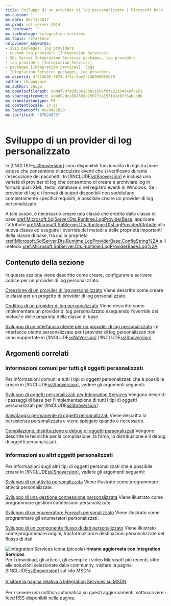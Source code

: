 ```yaml
---
title: Sviluppo di un provider di log personalizzato | Microsoft Docs
ms.custom: ''
ms.date: 06/13/2017
ms.prod: sql-server-2014
ms.reviewer: ''
ms.technology: integration-services
ms.topic: reference
helpviewer_keywords:
- SSIS packages, log providers
- custom log providers [Integration Services]
- SQL Server Integration Services packages, log providers
- log providers [Integration Services]
- packages [Integration Services], logs
- Integration Services packages, log providers
ms.assetid: 3f715b95-7074-4f5c-8ae2-246998052e78
author: chugugrace
ms.author: chugu
ms.openlocfilehash: 88d4f70fa9d50628b831b56f9fa22100648fce51
ms.sourcegitcommit: ad4d92dce894592a259721a1571b1d8736abacdb
ms.translationtype: MT
ms.contentlocale: it-IT
ms.lasthandoff: 08/04/2020
ms.locfileid: "87624873"
---
```

# <a name="developing-a-custom-log-provider"></a>Sviluppo di un provider di log personalizzato
  In [!INCLUDE[ssISnoversion](../../../includes/ssisnoversion-md.md)] sono disponibili funzionalità di registrazione estese che consentono di acquisire eventi che si verificano durante l'esecuzione dei pacchetti. In [!INCLUDE[ssISnoversion](../../../includes/ssisnoversion-md.md)] è inclusa una varietà di provider di log che consentono di creare e archiviare log in formati quali XML, testo, database o nel registro eventi di Windows. Se i provider di log e i formati di output disponibili non soddisfano completamente specifici requisiti, è possibile creare un provider di log personalizzato.

 A tale scopo, è necessario creare una classe che eredita dalla classe di base <xref:Microsoft.SqlServer.Dts.Runtime.LogProviderBase>, applicare l'attributo <xref:Microsoft.SqlServer.Dts.Runtime.DtsLogProviderAttribute> alla nuova classe ed eseguire l'override dei metodi e delle proprietà importanti della classe di base, tra cui la proprietà <xref:Microsoft.SqlServer.Dts.Runtime.LogProviderBase.ConfigString%2A> e il metodo <xref:Microsoft.SqlServer.Dts.Runtime.LogProviderBase.Log%2A>.

## <a name="in-this-section"></a>Contenuto della sezione
 In questa sezione viene descritto come creare, configurare e scrivere codice per un provider di log personalizzato.

 [Creazione di un provider di log personalizzato](creating-a-custom-log-provider.md) Viene descritto come creare le classi per un progetto di provider di log personalizzato.

 [Codifica di un provider di log personalizzato](coding-a-custom-log-provider.md) Viene descritto come implementare un provider di log personalizzato eseguendo l'override dei metodi e delle proprietà della classe di base.

 [Sviluppo di un'interfaccia utente per un provider di log personalizzato](developing-a-user-interface-for-a-custom-log-provider.md) Le interfacce utente personalizzate per i provider di log personalizzati non sono supportate in [!INCLUDE[ssNoVersion](../../../includes/ssnoversion-md.md)] [!INCLUDE[ssISnoversion](../../../includes/ssisnoversion-md.md)] .

## <a name="related-topics"></a>Argomenti correlati

### <a name="information-common-to-all-custom-objects"></a>Informazioni comuni per tutti gli oggetti personalizzati
 Per informazioni comuni a tutti i tipi di oggetti personalizzati che è possibile creare in [!INCLUDE[ssISnoversion](../../../includes/ssisnoversion-md.md)], vedere gli argomenti seguenti:

 [Sviluppo di oggetti personalizzati per Integration Services](../developing-custom-objects-for-integration-services.md) Vengono descritti i passaggi di base per l'implementazione di tutti i tipi di oggetti personalizzati per [!INCLUDE[ssISnoversion](../../../includes/ssisnoversion-md.md)] .

 [Salvataggio permanente di oggetti personalizzati](../persisting-custom-objects.md) Viene descritta la persistenza personalizzata e viene spiegato quando è necessario.

 [Compilazione, distribuzione e debug di oggetti personalizzati](../building-deploying-and-debugging-custom-objects.md) Vengono descritte le tecniche per la compilazione, la firma, la distribuzione e il debug di oggetti personalizzati.

### <a name="information-about-other-custom-objects"></a>Informazioni su altri oggetti personalizzati
 Per informazioni sugli altri tipi di oggetti personalizzati che è possibile creare in [!INCLUDE[ssISnoversion](../../../includes/ssisnoversion-md.md)], vedere gli argomenti seguenti:

 [Sviluppo di un'attività personalizzata](../task/developing-a-custom-task.md) Viene illustrato come programmare attività personalizzate.

 [Sviluppo di una gestione connessione personalizzata](../connection-manager/developing-a-custom-connection-manager.md) Viene illustrato come programmare gestioni connessioni personalizzate.

 [Sviluppo di un enumeratore Foreach personalizzato](../foreach-enumerator/developing-a-custom-foreach-enumerator.md) Viene illustrato come programmare gli enumeratori personalizzati.

 [Sviluppo di un componente flusso di dati personalizzato](../data-flow/developing-a-custom-data-flow-component.md) Viene illustrato come programmare origini, trasformazioni e destinazioni personalizzate del flusso di dati.

![Integration Services icona (piccola)](../../media/dts-16.gif "Icona di Integration Services (piccola)")  **rimane aggiornata con Integration Services**<br /> Per i download, gli articoli, gli esempi e i video Microsoft più recenti, oltre alle soluzioni selezionate dalla community, visitare la pagina [!INCLUDE[ssISnoversion](../../../includes/ssisnoversion-md.md)] sul sito MSDN:<br /><br /> [Visitare la pagina relativa a Integration Services su MSDN](https://go.microsoft.com/fwlink/?LinkId=136655)<br /><br /> Per ricevere una notifica automatica su questi aggiornamenti, sottoscrivere i feed RSS disponibili nella pagina.


